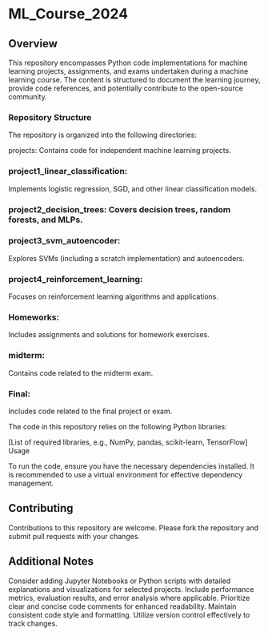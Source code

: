 # ML_Course_2024

## Overview

This repository encompasses Python code implementations for machine learning projects, assignments, and exams undertaken during a machine learning course. The content is structured to document the learning journey, provide code references, and potentially contribute to the open-source community.

### Repository Structure

The repository is organized into the following directories:

projects: Contains code for independent machine learning projects.
### project1_linear_classification: 
Implements logistic regression, SGD, and other linear classification models.
### project2_decision_trees: Covers decision trees, random forests, and MLPs.
### project3_svm_autoencoder: 
Explores SVMs (including a scratch implementation) and autoencoders.
### project4_reinforcement_learning: 
Focuses on reinforcement learning algorithms and applications.
### Homeworks: 
Includes assignments and solutions for homework exercises.
### midterm: 
Contains code related to the midterm exam.
### Final: 
Includes code related to the final project or exam.

The code in this repository relies on the following Python libraries:

[List of required libraries, e.g., NumPy, pandas, scikit-learn, TensorFlow]
Usage

To run the code, ensure you have the necessary dependencies installed. It is recommended to use a virtual environment for effective dependency management.

## Contributing

Contributions to this repository are welcome. Please fork the repository and submit pull requests with your changes.

## Additional Notes

Consider adding Jupyter Notebooks or Python scripts with detailed explanations and visualizations for selected projects.
Include performance metrics, evaluation results, and error analysis where applicable.
Prioritize clear and concise code comments for enhanced readability.
Maintain consistent code style and formatting.
Utilize version control effectively to track changes.
